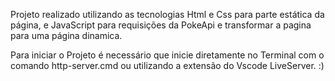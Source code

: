 Projeto realizado utilizando as tecnologias Html e Css para parte estática da página, e JavaScript para requisições da PokeApi e transformar a pagina para uma página dinamica.

Para iniciar o Projeto é necessário que inicie diretamente no Terminal com o comando http-server.cmd ou utilizando a extensão do Vscode LiveServer. :) 


